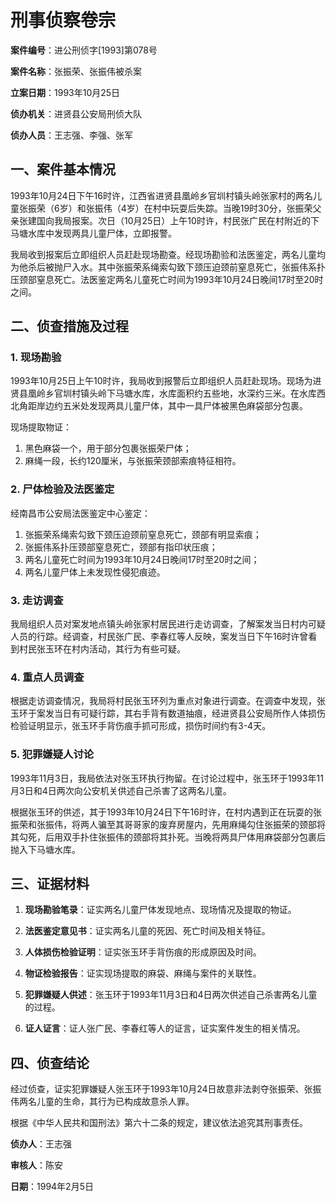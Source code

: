 # 刑事侦察卷宗

**案件编号**：进公刑侦字[1993]第078号

**案件名称**：张振荣、张振伟被杀案

**立案日期**：1993年10月25日

**侦办机关**：进贤县公安局刑侦大队

**侦办人员**：王志强、李强、张军

## 一、案件基本情况

1993年10月24日下午16时许，江西省进贤县凰岭乡官圳村镇头岭张家村的两名儿童张振荣（6岁）和张振伟（4岁）在村中玩耍后失踪。当晚19时30分，张振荣父亲张建国向我局报案。次日（10月25日）上午10时许，村民张广民在村附近的下马塘水库中发现两具儿童尸体，立即报警。

我局收到报案后立即组织人员赶赴现场勘查。经现场勘验和法医鉴定，两名儿童均为他杀后被抛尸入水。其中张振荣系绳索勾致下颈压迫颈前窒息死亡，张振伟系扑压颈部窒息死亡。法医鉴定两名儿童死亡时间为1993年10月24日晚间17时至20时之间。

## 二、侦查措施及过程

### 1. 现场勘验

1993年10月25日上午10时许，我局收到报警后立即组织人员赶赴现场。现场为进贤县凰岭乡官圳村镇头岭下马塘水库，水库面积约五些地，水深约三米。在水库西北角距岸边约五米处发现两具儿童尸体，其中一具尸体被黑色麻袋部分包裹。

现场提取物证：
1. 黑色麻袋一个，用于部分包裹张振荣尸体；
2. 麻绳一段，长约120厘米，与张振荣颈部索痕特征相符。

### 2. 尸体检验及法医鉴定

经南昌市公安局法医鉴定中心鉴定：
1. 张振荣系绳索勾致下颈压迫颈前窒息死亡，颈部有明显索痕；
2. 张振伟系扑压颈部窒息死亡，颈部有指印状压痕；
3. 两名儿童死亡时间为1993年10月24日晚间17时至20时之间；
4. 两名儿童尸体上未发现性侵犯痕迹。

### 3. 走访调查

我局组织人员对案发地点镇头岭张家村居民进行走访调查，了解案发当日村内可疑人员的行踪。经调查，村民张广民、李春红等人反映，案发当日下午16时许曾看到村民张玉环在村内活动，其行为有些可疑。

### 4. 重点人员调查

根据走访调查情况，我局将村民张玉环列为重点对象进行调查。在调查中发现，张玉环于案发当日有可疑行踪，其右手背有数道抽痕，经进贤县公安局所作人体损伤检验证明显示，张玉环手背伤痕手抓可形成，损伤时间约有3-4天。

### 5. 犯罪嫌疑人讨论

1993年11月3日，我局依法对张玉环执行拘留。在讨论过程中，张玉环于1993年11月3日和4日两次向公安机关供述自己杀害了这两名儿童。

根据张玉环的供述，其于1993年10月24日下午16时许，在村内遇到正在玩耍的张振荣和张振伟，将两人骗至其哥哥家的废弃房屋内，先用麻绳勾住张振荣的颈部将其勾死，后用双手扑住张振伟的颈部将其扑死。当晚将两具尸体用麻袋部分包裹后抛入下马塘水库。

## 三、证据材料

1. **现场勘验笔录**：证实两名儿童尸体发现地点、现场情况及提取的物证。

2. **法医鉴定意见书**：证实两名儿童的死因、死亡时间及相关特征。

3. **人体损伤检验证明**：证实张玉环手背伤痕的形成原因及时间。

4. **物证检验报告**：证实现场提取的麻袋、麻绳与案件的关联性。

5. **犯罪嫌疑人供述**：张玉环于1993年11月3日和4日两次供述自己杀害两名儿童的过程。

6. **证人证言**：证人张广民、李春红等人的证言，证实案件发生的相关情况。

## 四、侦查结论

经过侦查，证实犯罪嫌疑人张玉环于1993年10月24日故意非法剥夺张振荣、张振伟两名儿童的生命，其行为已构成故意杀人罪。

根据《中华人民共和国刑法》第六十二条的规定，建议依法追究其刑事责任。

**侦办人**：王志强

**审核人**：陈安

**日期**：1994年2月5日